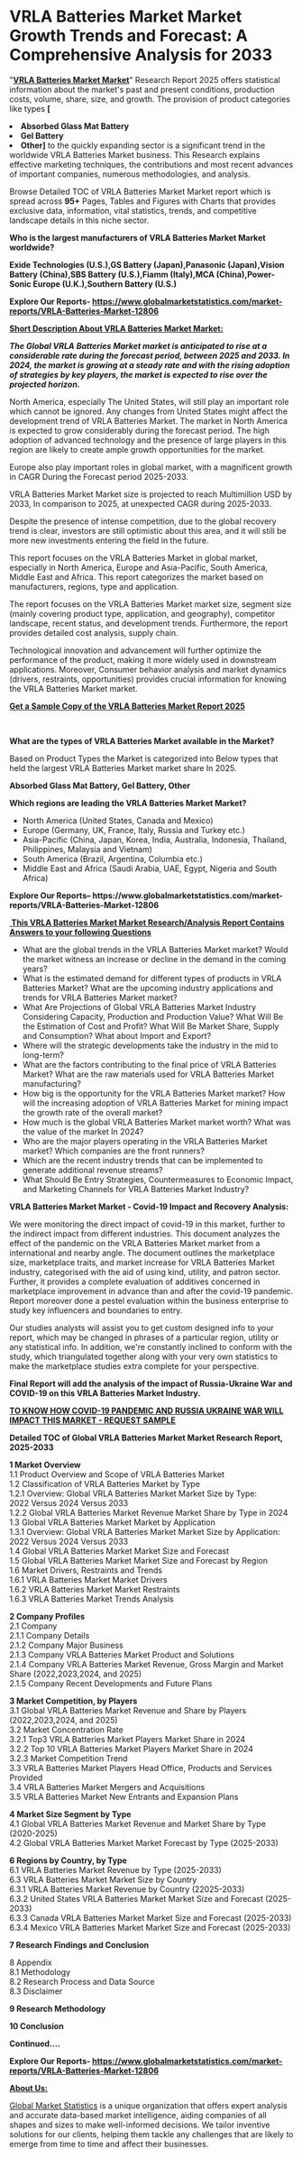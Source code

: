 <H1>VRLA Batteries Market Market Growth Trends and Forecast: A Comprehensive Analysis for 2033</H1><p>"<strong><a href="https://www.globalmarketstatistics.com/market-reports/VRLA-Batteries-Market-12806">VRLA Batteries Market Market</a></strong>" Research Report 2025 offers statistical information about the market's past and present conditions, production costs, volume, share, size, and growth. The provision of product categories like types&nbsp;<strong>[<li>Absorbed Glass Mat Battery<li>Gel Battery<li>Other]</strong>&nbsp;to the quickly expanding sector is a significant trend in the worldwide VRLA Batteries Market business. This Research explains effective marketing techniques, the contributions and most recent advances of important companies, numerous methodologies, and analysis.</p><p>Browse Detailed TOC of VRLA Batteries Market Market report which is spread across&nbsp;<strong>95+</strong>&nbsp;Pages, Tables and Figures with Charts that provides exclusive data, information, vital statistics, trends, and competitive landscape details in this niche sector.</p><p><strong>Who is the largest manufacturers of VRLA Batteries Market Market worldwide?</strong></p><p><strong>Exide Technologies (U.S.),GS Battery (Japan),Panasonic (Japan),Vision Battery (China),SBS Battery (U.S.),Fiamm (Italy),MCA (China),Power-Sonic Europe (U.K.),Southern Battery (U.S.)</strong></p><p><strong>Explore Our Reports-&nbsp;<a href="https://www.globalmarketstatistics.com/market-reports/VRLA-Batteries-Market-12806">https://www.globalmarketstatistics.com/market-reports/VRLA-Batteries-Market-12806</a></strong></p><p><strong><u>Short Description About VRLA Batteries Market Market:</u></strong></p><p><strong><em>The Global VRLA Batteries Market market is anticipated to rise at a considerable rate during the forecast period, between 2025 and 2033. In 2024, the market is growing at a steady rate and with the rising adoption of strategies by key players, the market is expected to rise over the projected horizon.</em></strong></p><p>North America, especially The United States, will still play an important role which cannot be ignored. Any changes from United States might affect the development trend of VRLA Batteries Market. The market in North America is expected to grow considerably during the forecast period. The high adoption of advanced technology and the presence of large players in this region are likely to create ample growth opportunities for the market.</p><p>Europe also play important roles in global market, with a magnificent growth in CAGR During the Forecast period 2025-2033.</p><p>VRLA Batteries Market Market size is projected to reach Multimillion USD by 2033, In comparison to 2025, at unexpected CAGR during 2025-2033.</p><p>Despite the presence of intense competition, due to the global recovery trend is clear, investors are still optimistic about this area, and it will still be more new investments entering the field in the future.</p><p>This report focuses on the VRLA Batteries Market in global market, especially in North America, Europe and Asia-Pacific, South America, Middle East and Africa. This report categorizes the market based on manufacturers, regions, type and application.</p><p>The report focuses on the VRLA Batteries Market market size, segment size (mainly covering product type, application, and geography), competitor landscape, recent status, and development trends. Furthermore, the report provides detailed cost analysis, supply chain.</p><p>Technological innovation and advancement will further optimize the performance of the product, making it more widely used in downstream applications. Moreover, Consumer behavior analysis and market dynamics (drivers, restraints, opportunities) provides crucial information for knowing the VRLA Batteries Market market.</p><p><strong><u>Get a Sample Copy of the VRLA Batteries Market Report 2025</u></strong></p><p>&nbsp;</p><p><strong>What are the types of VRLA Batteries Market available in the Market?</strong></p><p>Based on Product Types the Market is categorized into Below types that held the largest VRLA Batteries Market market share In 2025.</p><p><strong>Absorbed Glass Mat Battery, Gel Battery, Other</strong></p><p><strong>Which regions are leading the VRLA Batteries Market Market?</strong></p><ul><li>North America (United States, Canada and Mexico)</li><li>Europe (Germany, UK, France, Italy, Russia and Turkey etc.)</li><li>Asia-Pacific (China, Japan, Korea, India, Australia, Indonesia, Thailand, Philippines, Malaysia and Vietnam)</li><li>South America (Brazil, Argentina, Columbia etc.)</li><li>Middle East and Africa (Saudi Arabia, UAE, Egypt, Nigeria and South Africa)</li></ul><p><strong>Explore Our Reports&ndash;&nbsp;https://www.globalmarketstatistics.com/market-reports/VRLA-Batteries-Market-12806</strong></p><p><strong><u>&nbsp;This VRLA Batteries Market Market Research/Analysis Report Contains Answers to your following Questions</u></strong></p><ul><li>What are the global trends in the VRLA Batteries Market market? Would the market witness an increase or decline in the demand in the coming years?</li><li>What is the estimated demand for different types of products in VRLA Batteries Market? What are the upcoming industry applications and trends for VRLA Batteries Market market?</li><li>What Are Projections of Global VRLA Batteries Market Industry Considering Capacity, Production and Production Value? What Will Be the Estimation of Cost and Profit? What Will Be Market Share, Supply and Consumption? What about Import and Export?</li><li>Where will the strategic developments take the industry in the mid to long-term?</li><li>What are the factors contributing to the final price of VRLA Batteries Market? What are the raw materials used for VRLA Batteries Market manufacturing?</li><li>How big is the opportunity for the VRLA Batteries Market market? How will the increasing adoption of VRLA Batteries Market for mining impact the growth rate of the overall market?</li><li>How much is the global VRLA Batteries Market market worth? What was the value of the market In 2024?</li><li>Who are the major players operating in the VRLA Batteries Market market? Which companies are the front runners?</li><li>Which are the recent industry trends that can be implemented to generate additional revenue streams?</li><li>What Should Be Entry Strategies, Countermeasures to Economic Impact, and Marketing Channels for VRLA Batteries Market Industry?</li></ul><p><strong>VRLA Batteries Market Market - Covid-19 Impact and Recovery Analysis:</strong></p><p>We were monitoring the direct impact of covid-19 in this market, further to the indirect impact from different industries. This document analyzes the effect of the pandemic on the VRLA Batteries Market market from a international and nearby angle. The document outlines the marketplace size, marketplace traits, and market increase for VRLA Batteries Market industry, categorised with the aid of using kind, utility, and patron sector. Further, it provides a complete evaluation of additives concerned in marketplace improvement in advance than and after the covid-19 pandemic. Report moreover done a pestel evaluation within the business enterprise to study key influencers and boundaries to entry.</p><p>Our studies analysts will assist you to get custom designed info to your report, which may be changed in phrases of a particular region, utility or any statistical info. In addition, we're constantly inclined to conform with the study, which triangulated together along with your very own statistics to make the marketplace studies extra complete for your perspective.</p><p><strong>Final Report will add the analysis of the impact of Russia-Ukraine War and COVID-19 on this VRLA Batteries Market Industry.</strong></p><p><strong><u><a href="https://www.globalmarketstatistics.com/market-reports/VRLA-Batteries-Market-12806">TO KNOW HOW COVID-19 PANDEMIC AND RUSSIA UKRAINE WAR WILL IMPACT THIS MARKET - REQUEST SAMPLE</a></u></strong></p><p><strong>Detailed TOC of Global VRLA Batteries Market Market Research Report, 2025-2033</strong></p><p><strong>1 Market Overview</strong><br /> 1.1 Product Overview and Scope of VRLA Batteries Market<br /> 1.2 Classification of VRLA Batteries Market by Type<br /> 1.2.1 Overview: Global VRLA Batteries Market Market Size by Type: 2022&nbsp;Versus 2024 Versus 2033<br /> 1.2.2 Global VRLA Batteries Market Revenue Market Share by Type in 2024<br /> 1.3 Global VRLA Batteries Market Market by Application<br /> 1.3.1 Overview: Global VRLA Batteries Market Market Size by Application: 2022&nbsp;Versus 2024 Versus 2033<br /> 1.4 Global VRLA Batteries Market Market Size and Forecast<br /> 1.5 Global VRLA Batteries Market Market Size and Forecast by Region<br /> 1.6 Market Drivers, Restraints and Trends<br /> 1.6.1 VRLA Batteries Market Market Drivers<br /> 1.6.2 VRLA Batteries Market Market Restraints<br /> 1.6.3 VRLA Batteries Market Trends Analysis</p><p><strong>2 Company Profiles</strong><br /> 2.1 Company<br /> 2.1.1 Company Details<br /> 2.1.2 Company Major Business<br /> 2.1.3 Company VRLA Batteries Market Product and Solutions<br /> 2.1.4 Company VRLA Batteries Market Revenue, Gross Margin and Market Share (2022,2023,2024, and 2025)<br /> 2.1.5 Company Recent Developments and Future Plans</p><p><strong>3 Market Competition, by Players</strong><br /> 3.1 Global VRLA Batteries Market Revenue and Share by Players (2022,2023,2024, and 2025)<br /> 3.2 Market Concentration Rate<br /> 3.2.1 Top3 VRLA Batteries Market Players Market Share in 2024<br /> 3.2.2 Top 10 VRLA Batteries Market Players Market Share in 2024<br /> 3.2.3 Market Competition Trend<br /> 3.3 VRLA Batteries Market Players Head Office, Products and Services Provided<br /> 3.4 VRLA Batteries Market Mergers and Acquisitions<br /> 3.5 VRLA Batteries Market New Entrants and Expansion Plans</p><p><strong>4 Market Size Segment by Type</strong><br /> 4.1 Global VRLA Batteries Market Revenue and Market Share by Type (2020-2025)<br /> 4.2 Global VRLA Batteries Market Market Forecast by Type (2025-2033)</p><p><strong>6 Regions by Country, by Type</strong><br /> 6.1 VRLA Batteries Market Revenue by Type (2025-2033)<br /> 6.3 VRLA Batteries Market Market Size by Country<br /> 6.3.1 VRLA Batteries Market Revenue by Country (22025-2033)<br /> 6.3.2 United States VRLA Batteries Market Market Size and Forecast (2025-2033)<br /> 6.3.3 Canada VRLA Batteries Market Market Size and Forecast (2025-2033)<br /> 6.3.4 Mexico VRLA Batteries Market Market Size and Forecast (2025-2033)</p><p><strong>7 Research Findings and Conclusion</strong></p><p>8 Appendix<br /> 8.1 Methodology<br /> 8.2 Research Process and Data Source<br /> 8.3 Disclaimer</p><p><strong>9 Research Methodology</strong></p><p><strong>10 Conclusion</strong></p><p><strong>Continued&hellip;.</strong></p><p><strong>Explore Our Reports-&nbsp;<a href="https://www.globalmarketstatistics.com/market-reports/VRLA-Batteries-Market-12806">https://www.globalmarketstatistics.com/market-reports/VRLA-Batteries-Market-12806</a></strong></p><p><strong><u>About Us:</u></strong></p><p><a href="https://www.globalmarketstatistics.com/">Global Market Statistics</a> is a unique organization that offers expert analysis and accurate data-based market intelligence, aiding companies of all shapes and sizes to make well-informed decisions. We tailor inventive solutions for our clients, helping them tackle any challenges that are likely to emerge from time to time and affect their businesses.</p><p>&nbsp;</p>
